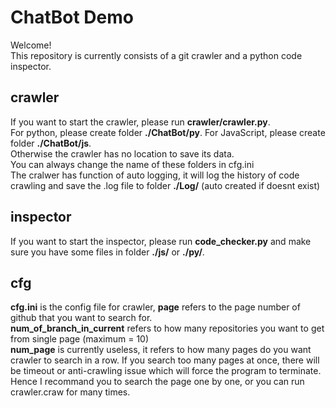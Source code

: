 # ChatBot Demo
Welcome!<br>
This repository is currently consists of a git crawler and a python code inspector.<br>
## crawler
If you want to start the crawler, please run **crawler/crawler.py**.<br>
For python, please create folder **./ChatBot/py**. For JavaScript, please create folder **./ChatBot/js**.<br> Otherwise the crawler has no location to save its data.<br>
You can always change the name of these folders in cfg.ini<br>
The cralwer has function of auto logging, it will log the history of code crawling and save the .log file to folder **./Log/** (auto created if doesnt exist)<br>
## inspector
If you want to start the inspector, please run **code_checker.py** and make sure you have some files in folder **./js/**  or  **./py/**.<br>
## cfg
**cfg.ini** is the config file for crawler, **page** refers to the page number of github that you want to search for.<br>
**num_of_branch_in_current** refers to how many repositories you want to get from single page (maximum = 10)<br>
**num_page** is currently useless, it refers to how many pages do you want crawler to search in a row. If you search too many pages at once, there will be timeout or anti-crawling issue which will force the program to terminate. Hence I recommand you to search the page one by one, or you can run crawler.craw for many times.<br>


